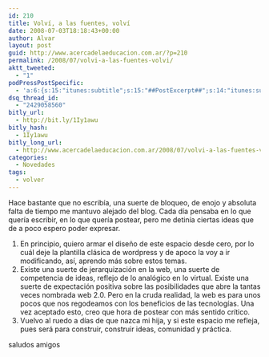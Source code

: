 ```yaml
---
id: 210
title: Volví, a las fuentes, volví
date: 2008-07-03T18:18:43+00:00
author: Alvar
layout: post
guid: http://www.acercadelaeducacion.com.ar/?p=210
permalink: /2008/07/volvi-a-las-fuentes-volvi/
aktt_tweeted:
  - "1"
podPressPostSpecific:
  - 'a:6:{s:15:"itunes:subtitle";s:15:"##PostExcerpt##";s:14:"itunes:summary";s:15:"##PostExcerpt##";s:15:"itunes:keywords";s:17:"##WordPressCats##";s:13:"itunes:author";s:10:"##Global##";s:15:"itunes:explicit";s:7:"Default";s:12:"itunes:block";s:7:"Default";}'
dsq_thread_id:
  - "2429058560"
bitly_url:
  - http://bit.ly/1Iy1awu
bitly_hash:
  - 1Iy1awu
bitly_long_url:
  - http://www.acercadelaeducacion.com.ar/2008/07/volvi-a-las-fuentes-volvi/
categories:
  - Novedades
tags:
  - volver
---
```

Hace bastante que no escribía, una suerte de bloqueo, de enojo y absoluta falta de tiempo me mantuvo alejado del blog. Cada día pensaba en lo que quería escribir, en lo que quería postear, pero me detinía ciertas ideas que de a poco espero poder expresar.
<ol>
	<li>En principio, quiero armar el diseño de este espacio desde cero, por lo cuál deje la plantilla clásica de wordpress y de apoco la voy a ir modificando, así, aprendo más sobre estos temas.</li>
	<li>Existe una suerte de jerarquización en la web, una suerte de competencia de ideas, reflejo de lo analógico en lo virtual. Existe una suerte de expectación positiva sobre las posibilidades que abre la tantas veces nombrada web 2.0. Pero en la cruda realidad, la web es para unos pocos que nos regodeamos con los beneficios de las tecnologías. Una vez aceptado esto, creo que hora de postear con más sentido crítico.</li>
	<li>Vuelvo al ruedo a días de que nazca mi hija, y si este espacio me refleja, pues será para construir, construir ideas, comunidad y práctica.</li>
</ol>
saludos amigos